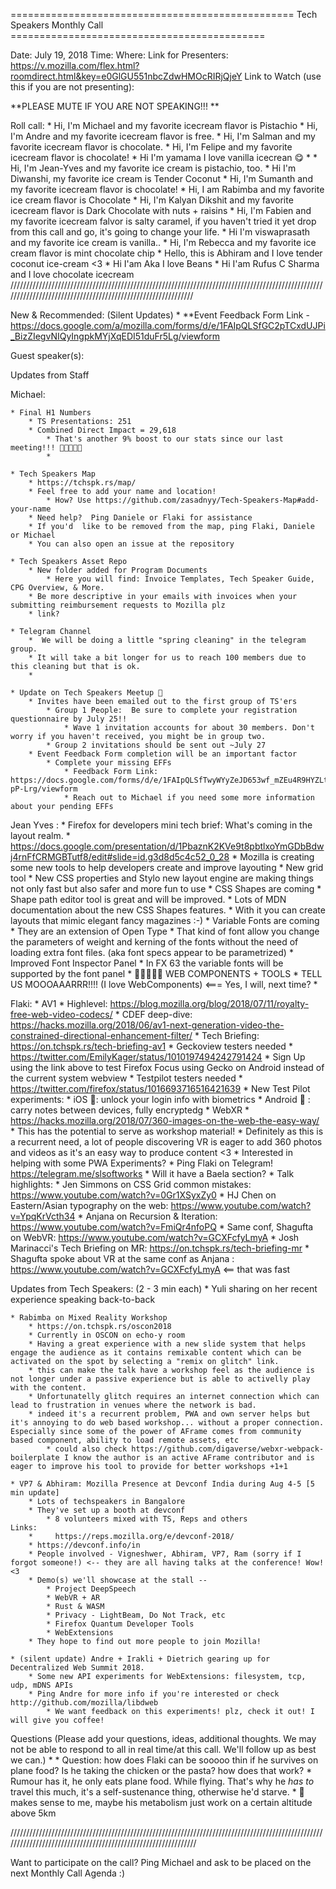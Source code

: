 ================================================= Tech Speakers Monthly Call ============================================

Date:  July 19, 2018
Time:
Where:
			Link for Presenters:  https://v.mozilla.com/flex.html?roomdirect.html&key=e0GlGU551nbcZdwHMOcRIRjQjeY
			Link to Watch (use this if you are not presenting):   

**PLEASE MUTE IF YOU ARE NOT SPEAKING!!! **

Roll call: 
		* Hi, I'm Michael and my favorite icecream flavor is Pistachio 
		* Hi,  I'm Andre and my favorite icecream flavor is free.
		* Hi, I'm Salman and my favorite icecream flavor is chocolate.
		* Hi, I'm Felipe and my favorite icecream flavor is chocolate!
		* Hi I'm yamama I love vanilla icecrean 😋
		* 
		* Hi, I'm Jean-Yves and my favorite ice cream is pistachio, too.
		* Hi I'm Diwanshi, my favorite ice cream is Tender Coconut
		* Hi, I'm Sumanth and my favorite icecream flavor is chocolate!
		* Hi, I am Rabimba and my favorite ice cream flavor is Chocolate
		* Hi, I'm Kalyan Dikshit and my favorite icecream flavor is Dark Chocolate with nuts + raisins
		* Hi, I'm Fabien and my favorite icecream falvor is salty caramel, if you haven't tried it yet drop from this call and go, it's going to change your life.
		* Hi I'm viswaprasath and my favorite ice cream is vanilla..
		* Hi, I'm Rebecca and my favorite ice cream flavor is mint chocolate chip
		* Hello, this is Abhiram and I love tender coconut ice-cream <3
		* Hi I'am Aka I love Beans 
		* Hi I'am Rufus C Sharma and I love chocolate icecream
/////////////////////////////////////////////////////////////////////////////////////////////////////////////////////////////////////////////////////////////

New & Recommended: (Silent Updates)
	* **Event Feedback Form Link -  https://docs.google.com/a/mozilla.com/forms/d/e/1FAIpQLSfGC2pTCxdUJPi_BizZIegvNIQyIngpkMYjXqEDI51duFr5Lg/viewform



Guest speaker(s):  
    

Updates from Staff 

Michael:

	* Final H1 Numbers 
		* TS Presentations: 251
		* Combined Direct Impact = 29,618
			* That's another 9% boost to our stats since our last meeting!!! 💖💖💖💖💖
			* 

	* Tech Speakers Map
		* https://tchspk.rs/map/
		* Feel free to add your name and location! 
			* How? Use https://github.com/zasadnyy/Tech-Speakers-Map#add-your-name
		* Need help?  Ping Daniele or Flaki for assistance
		* If you'd  like to be removed from the map, ping Flaki, Daniele or Michael
		* You can also open an issue at the repository

	* Tech Speakers Asset Repo
		* New folder added for Program Documents
			* Here you will find: Invoice Templates, Tech Speaker Guide,  CPG Overview, & More.
		* Be more descriptive in your emails with invoices when your submitting reimbursement requests to Mozilla plz
		* link?

	* Telegram Channel 
		*  We will be doing a little "spring cleaning" in the telegram group.
		* It will take a bit longer for us to reach 100 members due to this cleaning but that is ok.
		* 

	* Update on Tech Speakers Meetup 🥐
		* Invites have been emailed out to the first group of TS'ers
			* Group 1 People:  Be sure to complete your registration questionnaire by July 25!!
				* Wave 1 invitation accounts for about 30 members. Don't worry if you haven't received, you might be in group two.
			* Group 2 invitations should be sent out ~July 27 
		* Event Feedback Form completion will be an important factor
			* Complete your missing EFFs 
				* Feedback Form Link: https://docs.google.com/forms/d/e/1FAIpQLSfTwyWYyZeJD653wf_mZEu4R9HYZLttLiFFRxe8HoF-pP-Lrg/viewform
				* Reach out to Michael if you need some more information about your pending EFFs


Jean Yves : 
	*  Firefox for developers mini tech brief: What's coming in the layout realm.
		* https://docs.google.com/presentation/d/1PbaznK2KVe9t8pbtlxoYmGDbBdwj4rnFfCRMGBTutf8/edit#slide=id.g3d8d5c4c52_0_28
		* Mozilla is  creating some new tools to help developers create and improve layouting
			* New grid tool
			* New CSS properties and Stylo new layout engine are making things not only fast but also safer and more fun to use
			* CSS Shapes are coming
			* Shape path editor tool is great and will be improved.
				* Lots of MDN documentation about the new CSS Shapes features.
				* With it you can create layouts that mimic elegant fancy magazines :-)
			* Variable Fonts are coming
				* They are an extension of Open Type
				* That kind of font allow you change the parameters of weight and kerning of the fonts without the need of loading extra font files. (aka font specs appear to be parametrized)
			* Improved Font Inspector Panel
				* In FX 63 the variable fonts will be supported by the font panel
			* 💖💖💖💖💖 WEB COMPONENTS + TOOLS
				* TELL US MOOOAAARRR!!!! (I love WebComponents) <=== Yes, I will, next time?
			* 

Flaki:
	* AV1
		* Highlevel: https://blog.mozilla.org/blog/2018/07/11/royalty-free-web-video-codecs/
		* CDEF deep-dive: https://hacks.mozilla.org/2018/06/av1-next-generation-video-the-constrained-directional-enhancement-filter/
		* Tech Briefing: https://on.tchspk.rs/tech-briefing-av1
	* Geckoview testers needed
		* https://twitter.com/EmilyKager/status/1010197494242791424
		* Sign Up using the link above to test Firefox Focus using Gecko on Android instead of the current system webview
	* Testpilot testers needed
		* https://twitter.com/firefox/status/1016693716516421639
		* New Test Pilot experiments:
			* iOS 🍎: unlock your login info with biometrics
			* Android 🤖 : carry notes between devices, fully encryptedg
	*  WebXR
		* https://hacks.mozilla.org/2018/07/360-images-on-the-web-the-easy-way/
		* This has the potential to serve as workshop material!
			* Definitely as this is a recurrent need, a lot of people discovering VR is eager to add 360 photos and videos as it's an easy way to produce content <3
	* Interested in helping with some PWA Experiments?
		* Ping Flaki on Telegram! https://telegram.me/slsoftworks
			* Will it have a Baela section?
	* Talk highlights:
		* Jen Simmons on CSS Grid common mistakes: https://www.youtube.com/watch?v=0Gr1XSyxZy0
		* HJ Chen on Eastern/Asian typography on the web: https://www.youtube.com/watch?v=YpqKrVcth34
		* Anjana on Recursion & Iteration: https://www.youtube.com/watch?v=FmiQr4nfoPQ
			* Same conf, Shagufta on WebVR: https://www.youtube.com/watch?v=GCXFcfyLmyA
		* Josh Marinacci's Tech Briefing on MR: https://on.tchspk.rs/tech-briefing-mr
		* Shagufta spoke about VR at the same conf as Anjana : https://www.youtube.com/watch?v=GCXFcfyLmyA <== that was fast

Updates from Tech Speakers:   (2 - 3  min each) 
	* Yuli sharing on her recent experience speaking back-to-back 

	* Rabimba on Mixed Reality Workshop
		* https://on.tchspk.rs/oscon2018
		* Currently in OSCON on echo-y room
		* Having a great experience with a new slide system that helps engage the audience as it contains remixable content which can be activated on the spot by selecting a "remix on glitch" link.
		* this can make the talk have a workshop feel as the audience is not longer under a passive experience but is able to activelly play with the content.
		* Unfortunatelly glitch requires an internet connection which can lead to frustration in venues where the network is bad.
		* indeed it's a recurrent problem, PWA and own server helps but it's annoying to do web based workshop... without a proper connection. Especially since some of the power of AFrame comes from community based component, ability to load remote assets, etc
			* could also check https://github.com/digaverse/webxr-webpack-boilerplate I know the author is an active AFrame contributor and is eager to improve his tool to provide for better workshops +1+1

	* VP7 & Abhiram: Mozilla Presence at Devconf India during Aug 4-5 [5 min update]
		* Lots of techspeakers in Bangalore
		* They've set up a booth at devconf
			* 8 volunteers mixed with TS, Reps and others
	Links:
		*     https://reps.mozilla.org/e/devconf-2018/
		* https://devconf.info/in
		* People involved - Vigneshwer, Abhiram, VP7, Ram (sorry if I forgot someone!) <-- they are all having talks at the conference! Wow! <3
		* Demo(s) we'll showcase at the stall --
			* Project DeepSpeech
			* WebVR + AR
			* Rust & WASM
			* Privacy - LightBeam, Do Not Track, etc
			* Firefox Quantum Developer Tools 
			* WebExtensions
		* They hope to find out more people to join Mozilla!

	* (silent update) Andre + Irakli + Dietrich gearing up for Decentralized Web Summit 2018. 
		* Some new API experiments for WebExtensions: filesystem, tcp, udp, mDNS APIs
		* Ping Andre for more info if you're interested or check http://github.com/mozilla/libdweb
			* We want feedback on this experiments! plz, check it out! I will give you coffee!

Questions (Please add your questions, ideas, additional thoughts. We may not be able to respond to all in real time/at this call. We'll follow up as best we can.)
	* 
		* Question: how does Flaki can be sooooo thin if he survives on plane food? Is he taking the chicken or the pasta? how does that work?
			* Rumour has it, he only eats plane food. While flying. That's why he *has to* travel this much, it's a self-sustenance thing, otherwise he'd starve.
			* 🤔 makes sense to me, maybe his metabolism just work on a certain altitude above 5km 

//////////////////////////////////////////////////////////////////////////////////////////////////////////////////////////////////////////////////////////////




Want to participate on the call? Ping Michael and ask to be placed on the next Monthly Call Agenda :)




